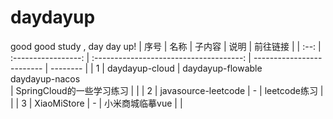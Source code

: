 # daydayup
good good study , day day up!
| 序号 |        名称         |                 子内容                  | 说明                      | 前往链接 |
| :--: | :-----------------: | :-------------------------------------: | ------------------------- | -------- |
|  1   |   daydayup-cloud    | daydayup-flowable<br>daydayup-nacos<br> | SpringCloud的一些学习练习 |          |
|  2   | javasource-leetcode |                    -                    | leetcode练习              |          |
|  3   |     XiaoMiStore     |                    -                    | 小米商城临摹vue           |          |

